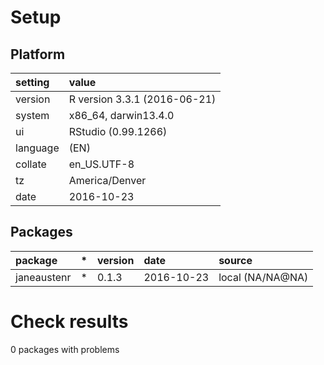 # Setup

## Platform

|setting  |value                        |
|:--------|:----------------------------|
|version  |R version 3.3.1 (2016-06-21) |
|system   |x86_64, darwin13.4.0         |
|ui       |RStudio (0.99.1266)          |
|language |(EN)                         |
|collate  |en_US.UTF-8                  |
|tz       |America/Denver               |
|date     |2016-10-23                   |

## Packages

|package     |*  |version |date       |source           |
|:-----------|:--|:-------|:----------|:----------------|
|janeaustenr |*  |0.1.3   |2016-10-23 |local (NA/NA@NA) |

# Check results
0 packages with problems


